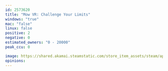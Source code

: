 ```yaml
---
id: 2573620
title: "Mow VR: Challenge Your Limits"
windows: "true"
mac: "false"
linux: false
positive: 2
negative: 0
estimated_owners: "0 - 20000"
peak_ccu: 0

image: https://shared.akamai.steamstatic.com/store_item_assets/steam/apps/2573620/header.jpg?t=1694797278
opinions:
---
```

